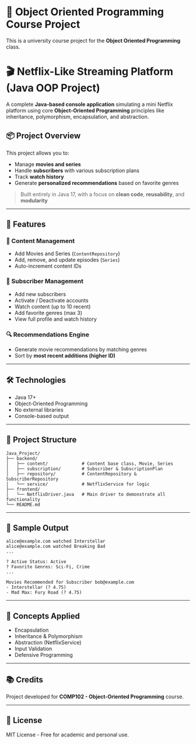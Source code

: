 # 📘 Object Oriented Programming Course Project
This is a university course project for the **Object Oriented Programming** class.


# 🎬 Netflix-Like Streaming Platform (Java OOP Project)

A complete **Java-based console application** simulating a mini Netflix platform using core **Object-Oriented Programming** principles like inheritance, polymorphism, encapsulation, and abstraction.

## 📦 Project Overview

This project allows you to:
- Manage **movies and series**
- Handle **subscribers** with various subscription plans
- Track **watch history**
- Generate **personalized recommendations** based on favorite genres

> Built entirely in Java 17, with a focus on **clean code**, **reusability**, and **modularity**

---

## 🚀 Features

### 🧩 Content Management
- Add Movies and Series (`ContentRepository`)
- Add, remove, and update episodes (`Series`)
- Auto-increment content IDs

### 👥 Subscriber Management
- Add new subscribers
- Activate / Deactivate accounts
- Watch content (up to 10 recent)
- Add favorite genres (max 3)
- View full profile and watch history

### 🔍 Recommendations Engine
- Generate movie recommendations by matching genres
- Sort by **most recent additions (higher ID)**

---

## 🛠 Technologies

- Java 17+
- Object-Oriented Programming
- No external libraries
- Console-based output

---

## 📁 Project Structure

```
Java_Project/
├── backend/
│   ├── content/             # Content base class, Movie, Series
│   ├── subscription/        # Subscriber & SubscriptionPlan
│   ├── repository/          # ContentRepository & SubscriberRepository
│   └── service/             # NetflixService for logic
├── frontend/
│   └── NetflixDriver.java   # Main driver to demonstrate all functionality
└── README.md
```

---

## 📸 Sample Output

```
alice@example.com watched Interstellar
alice@example.com watched Breaking Bad
...

? Active Status: Active
? Favorite Genres: Sci-Fi, Crime
...

Movies Recommended for Subscriber bob@example.com
- Interstellar (? 4.75)
- Mad Max: Fury Road (? 4.75)
```

---

## 🧠 Concepts Applied

- Encapsulation
- Inheritance & Polymorphism
- Abstraction (NetflixService)
- Input Validation
- Defensive Programming

---

## 📚 Credits

Project developed for **COMP102 - Object-Oriented Programming** course.  

---

## 📄 License

MIT License - Free for academic and personal use.
